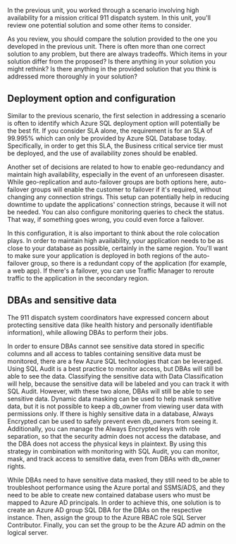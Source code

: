 In the previous unit, you worked through a scenario involving high availability for a mission critical 911 dispatch system. In this unit, you'll review one potential solution and some other items to consider.

As you review, you should compare the solution provided to the one you developed in the previous unit. There is often more than one correct solution to any problem, but there are always tradeoffs. Which items in your solution differ from the proposed? Is there anything in your solution you might rethink? Is there anything in the provided solution that you think is addressed more thoroughly in your solution?

## Deployment option and configuration

Similar to the previous scenario, the first selection in addressing a scenario is often to identify which Azure SQL deployment option will potentially be the best fit. If you consider SLA alone, the requirement is for an SLA of 99.995% which can only be provided by Azure SQL Database today. Specifically, in order to get this SLA, the Business critical service tier must be deployed, and the use of availability zones should be enabled.

Another set of decisions are related to how to enable geo-redundancy and maintain high availability, especially in the event of an unforeseen disaster. While geo-replication and auto-failover groups are both options here, auto-failover groups will enable the customer to failover if it's required, without changing any connection strings. This setup can potentially help in reducing downtime to update the applications' connection strings, because it will not be needed. You can also configure monitoring queries to check the status. That way, if something goes wrong, you could even force a failover.

In this configuration, it is also important to think about the role colocation plays. In order to maintain high availability, your application needs to be as close to your database as possible, certainly in the same region. You'll want to make sure your application is deployed in both regions of the auto-failover group, so there is a redundant copy of the application (for example, a web app). If there's a failover, you can use Traffic Manager to reroute traffic to the application in the secondary region.

## DBAs and sensitive data

The 911 dispatch system coordinators have expressed concern about protecting sensitive data (like health history and personally identifiable information), while allowing DBAs to perform their jobs.

In order to ensure DBAs cannot see sensitive data stored in specific columns and all access to tables containing sensitive data must be monitored, there are a few Azure SQL technologies that can be leveraged. Using SQL Audit is a best practice to monitor access, but DBAs will still be able to see the data. Classifying the sensitive data with Data Classification will help, because the sensitive data will be labeled and you can track it with SQL Audit. However, with these two alone, DBAs will still be able to see sensitive data. Dynamic data masking can be used to help mask sensitive data, but it is not possible to keep a db_owner from viewing user data with permissions only. If there is highly sensitive data in a database, Always Encrypted can be used to safely prevent even db_owners from seeing it. Additionally, you can manage the Always Encrypted keys with role separation, so that the security admin does not access the database, and the DBA does not access the physical keys in plaintext. By using this strategy in combination with monitoring with SQL Audit, you can monitor, mask, and track access to sensitive data, even from DBAs with db_owner rights.

While DBAs need to have sensitive data masked, they still need to be able to troubleshoot performance using the Azure portal and SSMS/ADS, and they need to be able to create new contained database users who must be mapped to Azure AD principals. In order to achieve this, one solution is to create an Azure AD group SQL DBA for the DBAs on the respective instance. Then, assign the group to the Azure RBAC role SQL Server Contributor. Finally, you can set the group to be the Azure AD admin on the logical server.
